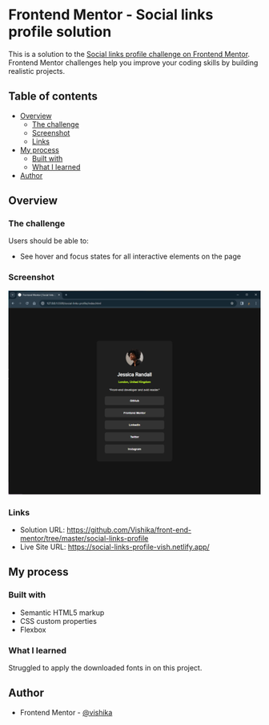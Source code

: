 # Frontend Mentor - Social links profile solution

This is a solution to the [Social links profile challenge on Frontend Mentor](https://www.frontendmentor.io/challenges/social-links-profile-UG32l9m6dQ). Frontend Mentor challenges help you improve your coding skills by building realistic projects.

## Table of contents

- [Overview](#overview)
  - [The challenge](#the-challenge)
  - [Screenshot](#screenshot)
  - [Links](#links)
- [My process](#my-process)
  - [Built with](#built-with)
  - [What I learned](#what-i-learned)
- [Author](#author)

## Overview

### The challenge

Users should be able to:

- See hover and focus states for all interactive elements on the page

### Screenshot

![](./screenshot.png)

### Links

- Solution URL: https://github.com/Vishika/front-end-mentor/tree/master/social-links-profile
- Live Site URL: https://social-links-profile-vish.netlify.app/

## My process

### Built with

- Semantic HTML5 markup
- CSS custom properties
- Flexbox

### What I learned

Struggled to apply the downloaded fonts in on this project.

## Author

- Frontend Mentor - [@vishika](https://www.frontendmentor.io/profile/vishika)

